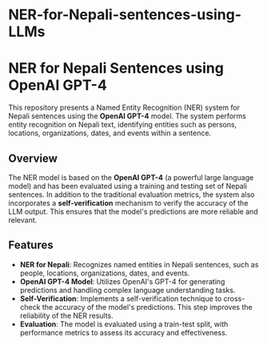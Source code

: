 # NER-for-Nepali-sentences-using-LLMs

# NER for Nepali Sentences using OpenAI GPT-4

This repository presents a Named Entity Recognition (NER) system for Nepali sentences using the **OpenAI GPT-4** model. The system performs entity recognition on Nepali text, identifying entities such as persons, locations, organizations, dates, and events within a sentence.

## Overview

The NER model is based on the **OpenAI GPT-4** (a powerful large language model) and has been evaluated using a training and testing set of Nepali sentences. In addition to the traditional evaluation metrics, the system also incorporates a **self-verification** mechanism to verify the accuracy of the LLM output. This ensures that the model's predictions are more reliable and relevant.

## Features

- **NER for Nepali**: Recognizes named entities in Nepali sentences, such as people, locations, organizations, dates, and events.
- **OpenAI GPT-4 Model**: Utilizes OpenAI's GPT-4 for generating predictions and handling complex language understanding tasks.
- **Self-Verification**: Implements a self-verification technique to cross-check the accuracy of the model's predictions. This step improves the reliability of the NER results.
- **Evaluation**: The model is evaluated using a train-test split, with performance metrics to assess its accuracy and effectiveness.

